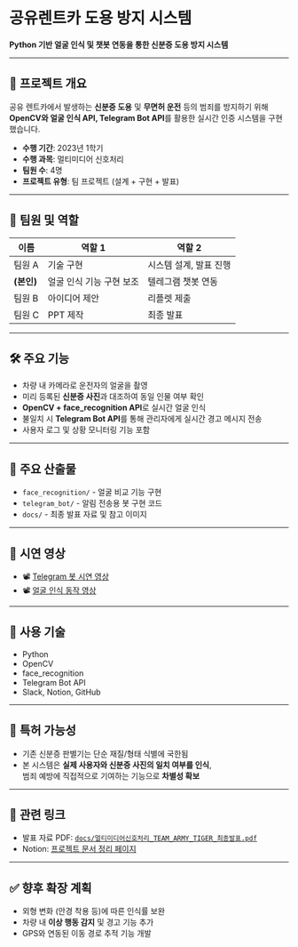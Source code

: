 # 공유렌트카 도용 방지 시스템

**Python 기반 얼굴 인식 및 챗봇 연동을 통한 신분증 도용 방지 시스템**

---

## 📌 프로젝트 개요

공유 렌트카에서 발생하는 **신분증 도용** 및 **무면허 운전** 등의 범죄를 방지하기 위해  
**OpenCV와 얼굴 인식 API, Telegram Bot API**를 활용한 실시간 인증 시스템을 구현했습니다.

- **수행 기간**: 2023년 1학기
- **수행 과목**: 멀티미디어 신호처리
- **팀원 수**: 4명
- **프로젝트 유형**: 팀 프로젝트 (설계 + 구현 + 발표)

---

## 👤 팀원 및 역할

| 이름       | 역할 1                  | 역할 2                    |
|------------|--------------------------|----------------------------|
| 팀원 A    | 기술 구현                | 시스템 설계, 발표 진행     |
| **(본인)** | 얼굴 인식 기능 구현 보조     | 텔레그램 챗봇 연동           |
| 팀원 B     | 아이디어 제안            | 리플렛 제출                |
| 팀원 C     | PPT 제작                 | 최종 발표                  |

---

## 🛠️ 주요 기능

- 차량 내 카메라로 운전자의 얼굴을 촬영
- 미리 등록된 **신분증 사진**과 대조하여 동일 인물 여부 확인
- **OpenCV + face_recognition API**로 실시간 얼굴 인식
- 불일치 시 **Telegram Bot API**를 통해 관리자에게 실시간 경고 메시지 전송
- 사용자 로그 및 상황 모니터링 기능 포함

---

## 📂 주요 산출물

- `face_recognition/` - 얼굴 비교 기능 구현
- `telegram_bot/` - 알림 전송용 봇 구현 코드
- `docs/` - 최종 발표 자료 및 참고 이미지

---

## 🎥 시연 영상

- 📽️ [Telegram 봇 시연 영상](./텔레그램봇.MP4)
- 📽️ [얼굴 인식 동작 영상](./파이썬.MOV)

---

## 🧠 사용 기술

- Python  
- OpenCV  
- face_recognition  
- Telegram Bot API  
- Slack, Notion, GitHub

---

## 🔐 특허 가능성

- 기존 신분증 판별기는 단순 재질/형태 식별에 국한됨
- 본 시스템은 **실제 사용자와 신분증 사진의 일치 여부를 인식**,  
  범죄 예방에 직접적으로 기여하는 기능으로 **차별성 확보**

---

## 📎 관련 링크

- 발표 자료 PDF: [`docs/멀티미디어신호처리_TEAM_ARMY_TIGER_최종발표.pdf`](https://github.com/Kim-geun-woo/Rental-Car-Theft-Prevention-System-Project/blob/main/docs/%EB%A9%80%ED%8B%B0%EB%AF%B8%EB%94%94%EC%96%B4%EC%8B%A0%ED%98%B8%EC%B2%98%EB%A6%AC_TEAM_ARMY_TIGER_%EC%B5%9C%EC%A2%85%EB%B0%9C%ED%91%9C.pdf)
- Notion: [프로젝트 문서 정리 페이지](https://www.notion.so/306b2b04d5ae40ae8d0092c35cc3ad56)

---

## ✅ 향후 확장 계획

- 외형 변화 (안경 착용 등)에 따른 인식률 보완
- 차량 내 **이상 행동 감지** 및 경고 기능 추가
- GPS와 연동된 이동 경로 추적 기능 개발
